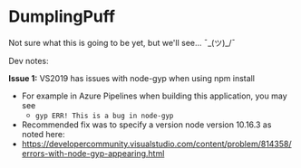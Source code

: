 # DumplingPuff
Not sure what this is going to be yet, but we'll see... ¯\_(ツ)_/¯

Dev notes:

**Issue 1:** VS2019 has issues with node-gyp when using npm install 
- For example in Azure Pipelines when building this application, you may see 
  - `gyp ERR! This is a bug in node-gyp`
- Recommended fix was to specify a version node version 10.16.3 as noted here:
- https://developercommunity.visualstudio.com/content/problem/814358/errors-with-node-gyp-appearing.html 